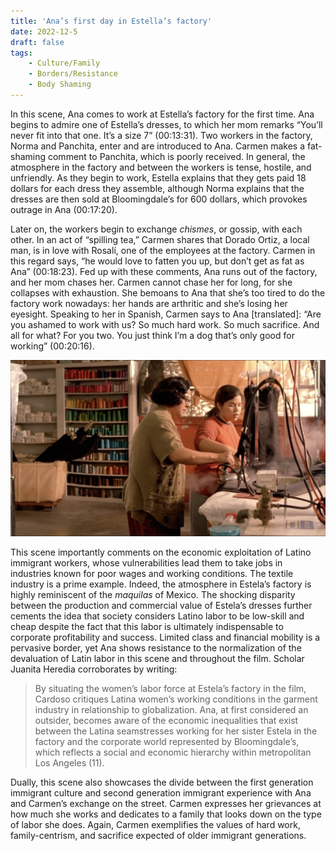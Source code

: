 ```yaml
---
title: 'Ana’s first day in Estella’s factory'
date: 2022-12-5
draft: false
tags:
    - Culture/Family
    - Borders/Resistance
    - Body Shaming
---
```


In this scene, Ana comes to work at Estella’s factory for the first time. Ana begins to admire one of Estella’s dresses, to which her mom remarks “You’ll never fit into that one. It’s a size 7” (00:13:31). Two workers in the factory, Norma and Panchita, enter and are introduced to Ana. Carmen makes a fat-shaming comment to Panchita, which is poorly received. In general, the atmosphere in the factory and between the workers is tense, hostile, and unfriendly. As they begin to work, Estella explains that they gets paid 18 dollars for each dress they assemble, although Norma explains that the dresses are then sold at Bloomingdale’s for 600 dollars, which provokes outrage in Ana (00:17:20).

Later on, the workers begin to exchange _chismes_, or gossip, with each other. In an act of “spilling tea,” Carmen shares that Dorado Ortiz, a local man, is in love with Rosalí, one of the employees at the factory. Carmen in this regard says, “he would love to fatten you up, but don’t get as fat as Ana” (00:18:23). Fed up with these comments, Ana runs out of the factory, and her mom chases her. Carmen cannot chase her for long, for she collapses with exhaustion. She bemoans to Ana that she’s too tired to do the factory work nowadays: her hands are arthritic and she’s losing her eyesight. Speaking to her in Spanish, Carmen says to Ana [translated]: “Are you ashamed to work with us? So much hard work. So much sacrifice. And all for what? For you two. You just think I’m a dog that’s only good for working” (00:20:16).

![Example image](/imgs/scene2_1.png)

This scene importantly comments on the economic exploitation of Latino immigrant workers, whose vulnerabilities lead them to take jobs in industries known for poor wages and working conditions. The textile industry is a prime example. Indeed, the atmosphere in Estela’s factory is highly reminiscent of the _maquilas_ of Mexico. The shocking disparity between the production and commercial value of Estela’s dresses further cements the idea that society considers Latino labor to be low-skill and cheap despite the fact that this labor is ultimately indispensable to corporate profitability and success. Limited class and financial mobility is a pervasive border, yet Ana shows resistance to the normalization of the devaluation of Latin labor in this scene and throughout the film. Scholar Juanita Heredia corroborates by writing:

> By situating the women’s labor force at Estela’s factory in the film, Cardoso critiques Latina women’s working conditions in the garment industry in relationship to globalization. Ana, at first considered an outsider, becomes aware of the economic inequalities that exist between the Latina seamstresses working for her sister Estela in the factory and the corporate world represented by Bloomingdale’s, which reflects a social and economic hierarchy within metropolitan Los Angeles (11).

Dually, this scene also showcases the divide between the first generation immigrant culture and second generation immigrant experience with Ana and Carmen’s exchange on the street. Carmen expresses her grievances at how much she works and dedicates to a family that looks down on the type of labor she does. Again, Carmen exemplifies the values of hard work, family-centrism, and sacrifice expected of older immigrant generations.
